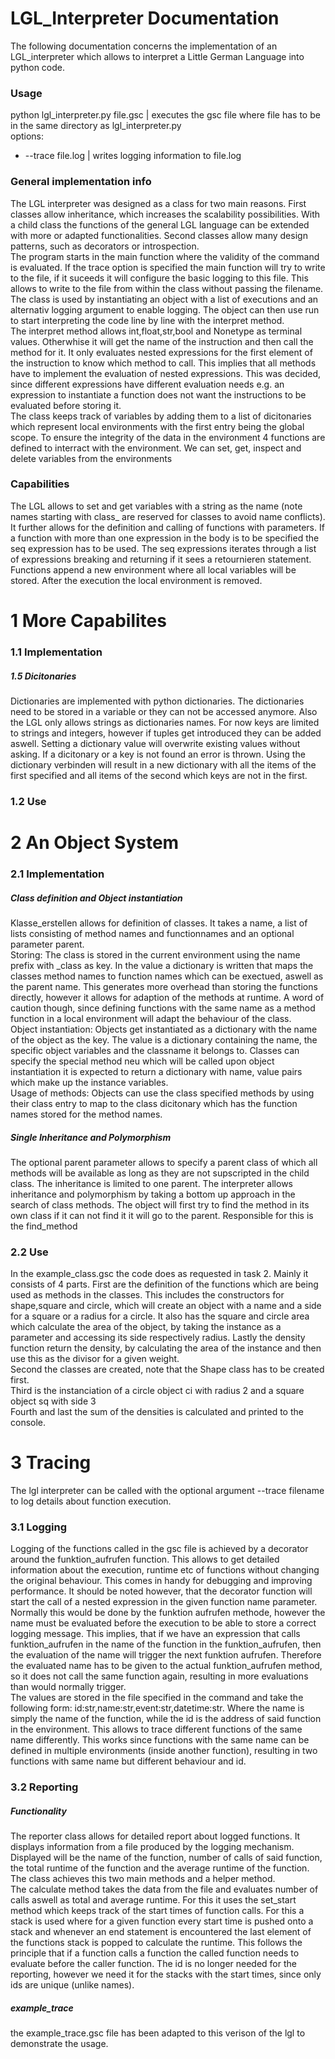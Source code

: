 

<h1>LGL_Interpreter Documentation</h1>

<p>The following documentation concerns the implementation of an LGL_interpreter which allows to interpret a Little German Language into python code.<p>


<h3>Usage</h3>

<p>python lgl_interpreter.py file.gsc   | executes the gsc file where file has to be in the same directory as lgl_interpreter.py<br>
options:
    <ul>
        <li>--trace file.log    | writes logging information to file.log</li>
    </ul>
<p>

<h3>General implementation info</h3>

<p>The LGL interpreter was designed as a class for two main reasons. First classes allow inheritance, which increases the scalability possibilities. With a child class the functions of the general LGL language can be extended with more or adapted functionalities. Second classes allow many design patterns, such as decorators or introspection.<br>
The program starts in the main function where the validity of the command is evaluated. If the trace option is specified the main function will try to write to the file, if it suceeds it will configure the basic logging to this file. This allows to write to the file from within the class without passing the filename.<br>
The class is used by instantiating an object with a list of executions and an alternativ logging argument to enable logging. The object can then use run to start interpreting the code line by line with the interpret method.<br>
The interpret method allows int,float,str,bool and Nonetype as terminal values. Otherwhise it will get the name of the instruction and then call the method for it. It only evaluates nested expressions for the first element of the instruction to know which method to call. This implies that all methods have to implement the evaluation of nested expressions. This was decided, since different expressions have different evaluation needs e.g. an expression to instantiate a function does not want the instructions to be evaluated before storing it.<br>
The class keeps track of variables by adding them to a list of dicitonaries which represent local environments with the first entry being the global scope. To ensure the integrity of the data in the environment 4 functions are defined to interract with the environment. We can set, get, inspect and delete variables from the environments</p>

<h3>Capabilities</h3>

<p>The LGL allows to set and get variables with a string as the name (note names starting with class_ are reserved for classes to avoid name conflicts).<br>
It further allows for the definition and calling of functions with parameters. If a function with more than one expression in the body is to be specified the seq expression has to be used. The seq expressions iterates through a list of expressions breaking and returning if it sees a retournieren statement. Functions append a new environment where all local variables will be stored. After the execution the local environment is removed.</p>


<h1>1 More Capabilites</h1>



<h3>1.1 Implementation</h3>

<h5>1.5 Dicitonaries</h5>
<p>Dictionaries are implemented with python dictionaries. The dictionaries need to be stored in a variable or they can not be accessed anymore. Also the LGL only allows strings as dictionaries names. For now keys are limited to strings and integers, however if tuples get introduced they can be added aswell. Setting a dictionary value will overwrite existing values without asking. If a dicitonary or a key is not found an error is thrown. Using the dictionary verbinden will result in a new dictionary with all the items of the first specified and all items of the second which keys are not in the first.</p>

<h3>1.2 Use</h3>

<h1>2 An Object System</h1>

<h3>2.1 Implementation</h3>

<h5>Class definition and Object instantiation</h5>
<p>Klasse_erstellen allows for definition of classes. It takes a name, a list of lists consisting of method names and functionnames and an optional parameter parent.<br>
Storing: The class is stored in the current environment using the name prefix with _class as key. In the value a dictionary is written that maps the classes method names to function names which can be exectued, aswell as the parent name. This generates more overhead than storing the functions directly, however it allows for adaption of the methods at runtime. A word of caution though, since defining functions with the same name as a method function in a local environment will adapt the behaviour of the class.<br>
Object instantiation: Objects get instantiated as a dictionary with the name of the object as the key. The value is a dictionary containing the name, the specific object variables and the classname it belongs to. Classes can specify the special method neu which will be called upon object instantiation it is expected to return a dictionary with name, value pairs which make up the instance variables.<br>
Usage of methods: Objects can use the class specified methods by using their class entry to map to the class dicitonary which has the function names stored for the method names.</p>

<h5>Single Inheritance and Polymorphism</h5>
<p>The optional parent parameter allows to specify a parent class of which all methods will be available as long as they are not supscripted in the child class. The inheritance is limited to one parent. The interpreter allows inheritance and polymorphism by taking a bottom up approach in the search of class methods. The object will first try to find the method in its own class if it can not find it it will go to the parent. Responsible for this is the find_method</p>

<h3>2.2 Use</h3>

<p>In the example_class.gsc the code does as requested in task 2. Mainly it consists of 4 parts. First are the definition of the functions which are being used as methods in the classes. This includes the constructors for shape,square and circle, which will create an object with a name and a side for a square or a radius for a circle. It also has the square and circle area which calculate the area of the object, by taking the instance as a parameter and accessing its side respectively radius. Lastly the density function return the density, by calculating the area of the instance and then use this as the divisor for a given weight.<br>
Second the classes are created, note that the Shape class has to be created first.<br>
Third is the instanciation of a circle object ci with radius 2 and a square object sq with side 3<br>
Fourth and last the sum of the densities is calculated and printed to the console.</p>

<h1>3 Tracing</h1>

<p>The lgl interpreter can be called with the optional argument --trace filename to log details about function execution.</p>

<h3>3.1 Logging</h3>

<p>Logging of the functions called in the gsc file is achieved by a decorator around the funktion_aufrufen function. This allows to get detailed information about the execution, runtime etc of functions without changing the original behaviour. This comes in handy for debugging and improving performance. It should be noted however, that the decorator function will start the call of a nested expression in the given function name parameter. Normally this would be done by the funktion aufrufen methode, however the name must be evaluated before the execution to be able to store a correct logging message. This implies, that if we have an expression that calls funktion_aufrufen in the name of the function in the funktion_aufrufen, then the evaluation of the name will trigger the next funktion aufrufen. Therefore the evaluated name has to be given to the actual funktion_aufrufen method, so it does not call the same function again, resulting in more evaluations than would normally trigger.<br>
The values are stored in the file specified in the command and take the following form: id:str,name:str,event:str,datetime:str. Where the name is simply the name of the function, while the id is the address of said function in the environment. This allows to trace different functions of the same name differently. This works since functions with the same name can be defined in multiple environments (inside another function), resulting in two functions with same name but different behaviour and id.</p>

<h3>3.2 Reporting</h3>

<h5>Functionality</h5>

<p>The reporter class allows for detailed report about logged functions. It displays information from a file produced by the logging mechanism. Displayed will be the name of the function, number of calls of said function, the total runtime of the function and the average runtime of the function. The class achieves this two main methods and a helper method.<br>
The calculate method takes the data from the file and evaluates number of calls aswell as total and average runtime. For this it uses the set_start method which keeps track of the start times of function calls. For this a stack is used where for a given function every start time is pushed onto a stack and whenever an end statement is encountered the last element of the functions stack is popped to calculate the runtime. This follows the principle that if a function calls a function the called function needs to evaluate before the caller function. The id is no longer needed for the reporting, however we need it for the stacks with the start times, since only ids are unique (unlike names).</p>

<h5>example_trace</h5>

<p>the example_trace.gsc file has been adapted to this verison of the lgl to demonstrate the usage.</p>